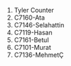 1. Tyler Counter
2. C7160-Ata
3. C7146-Selahattin
4. C7119-Hasan
5. C7161-Betul
6. C7101-Murat
7. C7136-MehmetÇ
